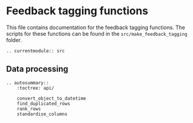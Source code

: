 # Feedback tagging functions

This file contains documentation for the feedback tagging functions. The scripts for these functions can be found in
the `src/make_feedback_tagging` folder. 

```eval_rst
.. currentmodule:: src

```

## Data processing

```eval_rst
.. autosummary::
    :toctree: api/
    
    convert_object_to_datetime
    find_duplicated_rows
    rank_rows
    standardise_columns

```
